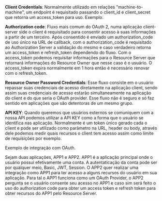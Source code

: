 **Client Credentials**: Normalmente utilizado em relações "machine-to-machine", um endpoint é requisitado passando o client_id e client_secret que retorna um access_token para uso. Exemplo.

**Authorization code**: Fluxo mais comum do OAuth 2, numa aplicação client-server side o client é requisitado para consentir acesso à suas informações a partir de um terceiro. Após consentido é enviado um authorization_code de uso único na URL de callback, com o authorization_code é requisitado ao Authorization Server a validação do mesmo e caso verdadeiro retorna um access_token e refresh_token dependendo do fluxo. Com o access_token podemos requisitar informações para o Resource Server que retornará informações do Resource Owner que nesse caso é o usuário. O access_token expira normalmente em 1 hora então é necessário renovar com o refresh_token. 

**Resource Owner Password Credentials**: Esse fluxo consiste em o usuário repassar suas credenciais de acesso diretamente na aplicação client, sendo assim suas credenciais de acesso estarão simultaneamente na aplicação do client e do que seria o OAuth provider. Esse fluxo não é seguro e só faz sentido em aplicações que são detentoras de um mesmo grupo. 

**API KEY**: Quando queremos que usuários externos se comuniquem com a nossa API podemos utilizar a API KEY como a forma que o usuário se identifica nas aplicação. Normalmente é um token único gerado cada o client e pode ser utilizado como parâmetro na URL, header ou body, através dele podemos medir quais recursos o client tem acesso assim como limite de requisições por exemplo. 

Exemplo de integração com OAuth.

Sejam duas aplicações, APP1 e APP2. APP1 é a aplicação principal onde o usuário possui efetivamente uma conta. A autentaticação da conta pode ser por qualquer meio, Basic, JWT, Session. O APP2 quer realizar uma integração como APP1 para ter acesso a alguns recursos do usuário em sua aplicação. Para tal o APP1 funciona como um OAuth Provider, o APP2 pergunta se o usuário consente seu acesso no APP1 e caso sim será feito o uso do authorization code para obter um access token e refresh token para obter recursos do APP1 pelo Resource Server. 